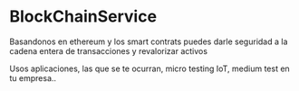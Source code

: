 # BlockChainService
Basandonos en ethereum y los smart contrats puedes darle seguridad a la cadena entera de transacciones y revalorizar activos

Usos aplicaciones, las que se te ocurran, micro testing IoT, medium test en tu empresa..
